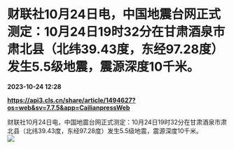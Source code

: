 # 财联社10月24日电，中国地震台网正式测定：10月24日19时32分在甘肃酒泉市肃北县（北纬39.43度，东经97.28度）发生5.5级地震，震源深度10千米。

**2023-10-24 12:28**

**https://api3.cls.cn/share/article/1494627?os=web&sv=7.7.5&app=CailianpressWeb**

财联社10月24日电，中国地震台网正式测定：10月24日19时32分在甘肃酒泉市肃北县（北纬39.43度，东经97.28度）发生5.5级地震，震源深度10千米。  
![](https://img.cls.cn/images/20231024/8K6kSH8nz9.png)
